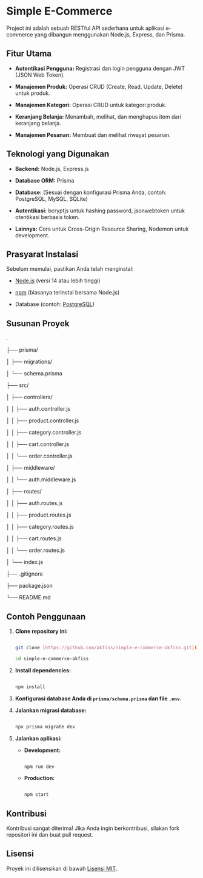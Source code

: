 # Simple E-Commerce



Project ini adalah sebuah RESTful API sederhana untuk aplikasi e-commerce yang dibangun menggunakan Node.js, Express, dan Prisma.



## Fitur Utama



* **Autentikasi Pengguna:** Registrasi dan login pengguna dengan JWT (JSON Web Token).

* **Manajemen Produk:** Operasi CRUD (Create, Read, Update, Delete) untuk produk.

* **Manajemen Kategori:** Operasi CRUD untuk kategori produk.

* **Keranjang Belanja:** Menambah, melihat, dan menghapus item dari keranjang belanja.

* **Manajemen Pesanan:** Membuat dan melihat riwayat pesanan.



## Teknologi yang Digunakan



* **Backend:** Node.js, Express.js

* **Database ORM:** Prisma

* **Database:** (Sesuai dengan konfigurasi Prisma Anda, contoh: PostgreSQL, MySQL, SQLite)

* **Autentikasi:** bcryptjs untuk hashing password, jsonwebtoken untuk otentikasi berbasis token.

* **Lainnya:** Cors untuk Cross-Origin Resource Sharing, Nodemon untuk development.



## Prasyarat Instalasi



Sebelum memulai, pastikan Anda telah menginstal:



* [Node.js](https://nodejs.org/en/) (versi 14 atau lebih tinggi)

* [npm](https://www.npmjs.com/) (biasanya terinstal bersama Node.js)

* Database (contoh: [PostgreSQL](https://www.postgresql.org/))



## Susunan Proyek

.

├── prisma/

│   ├── migrations/

│   └── schema.prisma

├── src/

│   ├── controllers/

│   │   ├── auth.controller.js

│   │   ├── product.controller.js

│   │   ├── category.controller.js

│   │   ├── cart.controller.js

│   │   └── order.controller.js

│   ├── middleware/

│   │   └── auth.middleware.js

│   ├── routes/

│   │   ├── auth.routes.js

│   │   ├── product.routes.js

│   │   ├── category.routes.js

│   │   ├── cart.routes.js

│   │   └── order.routes.js

│   └── index.js

├── .gitignore

├── package.json

└── README.md

## Contoh Penggunaan



1.  **Clone repository ini:**



    ```bash

    git clone [https://github.com/akfiss/simple-e-commerce-akfiss.git](https://github.com/akfiss/simple-e-commerce-akfiss.git)

    cd simple-e-commerce-akfiss

    ```



2.  **Install dependencies:**



    ```bash

    npm install

    ```



3.  **Konfigurasi database Anda di `prisma/schema.prisma` dan file `.env`.**



4.  **Jalankan migrasi database:**



    ```bash

    npx prisma migrate dev

    ```



5.  **Jalankan aplikasi:**



    * **Development:**

        ```bash

        npm run dev

        ```

    * **Production:**

        ```bash

        npm start

        ```



## Kontribusi



Kontribusi sangat diterima! Jika Anda ingin berkontribusi, silakan fork repositori ini dan buat pull request.



## Lisensi



Proyek ini dilisensikan di bawah [Lisensi MIT](LICENSE).
